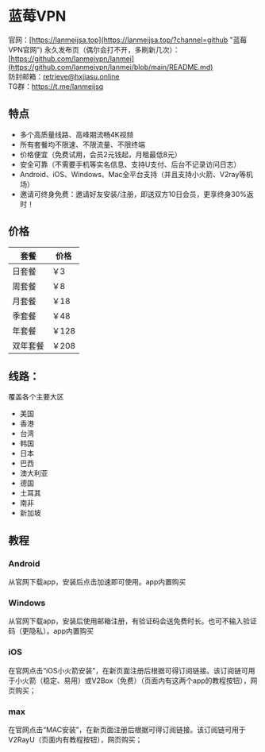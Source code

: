 # 蓝莓VPN
官网：[https://lanmeijsa.top](https://lanmeijsa.top/?channel=github "蓝莓VPN官网")
永久发布页（偶尔会打不开，多刷新几次）：[https://github.com/lanmeivpn/lanmei](https://github.com/lanmeivpn/lanmei/blob/main/README.md)  
防封邮箱：retrieve@hxjiasu.online  
TG群：https://t.me/lanmeijsq

## 特点
- 多个高质量线路、高峰期流畅4K视频
- 所有套餐均不限速、不限流量、不限终端
- 价格便宜（免费试用，会员2元钱起，月租最低8元）
- 安全可靠（不需要手机等实名信息、支持U支付、后台不记录访问日志）
- Android、iOS、Windows、Mac全平台支持（并且支持小火箭、V2ray等机场）
- 邀请可终身免费：邀请好友安装/注册，即送双方10日会员，更享终身30%返时！
## 价格
| 套餐        | 价格  |
|------------|------|
| 日套餐      | ￥3 |
| 周套餐      | ￥8 |
| 月套餐      | ￥18 |
| 季套餐      | ￥48 |
| 年套餐      | ￥128 |
| 双年套餐    | ￥208 |

## 线路：
覆盖各个主要大区
- 美国
- 香港
- 台湾
- 韩国
- 日本
- 巴西
- 澳大利亚
- 德国
- 土耳其
- 南非
- 新加坡

## 教程
### Android
从官网下载app，安装后点击加速即可使用。app内置购买
### Windows
从官网下载app，安装后使用邮箱注册，有验证码会送免费时长。也可不输入验证码（更隐私）。app内置购买
### iOS
在官网点击“iOS小火箭安装”，在新页面注册后根据可得订阅链接。该订阅链可用于小火箭（稳定、易用）或V2Box（免费）（页面内有这两个app的教程按钮），网页购买；
### max
在官网点击“MAC安装”，在新页面注册后根据可得订阅链接。该订阅链可用于V2RayU（页面内有教程按钮），网页购买；
